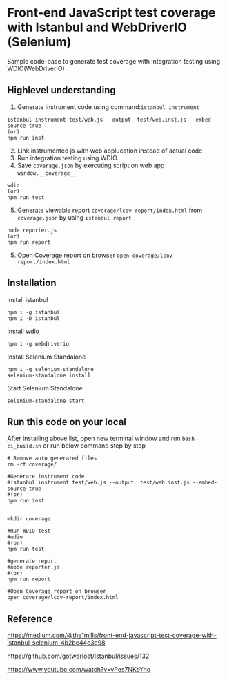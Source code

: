 # Front-end JavaScript test coverage with Istanbul and WebDriverIO (Selenium)

Sample code-base to generate test coverage with integration testing using WDIO(WebDriverIO)

## Highlevel understanding

1. Generate instrument code using command:`istanbul instrument`

```
istanbul instrument test/web.js --output  test/web.inst.js --embed-source true
(or)
npm run inst
```

2. Link instrumented js with web applucation instead of actual code
3. Run integration testing using WDIO 
4. Save `coverage.json` by executing script on web app `window.__coverage__`
```
wdio
(or)
npm run test
```
5. Generate viewable report `coverage/lcov-report/index.html` from `coverage.json` by using `istanbul report`
```
node reporter.js
(or)
npm run report
```
5. Open Coverage report on browser `open coverage/lcov-report/index.html`


## Installation

install istanbul
```
npm i -g istanbul
npm i -D istanbul
```

Install wdio
```
npm i -g webdriverio
```

Install Selenium Standalone
```
npm i -g selenium-standalone
selenium-standalone install
```

Start Selenium Standalone
```
selenium-standalone start
```
## Run this code on your local
After installing above list, open new terminal window and run `bash ci_build.sh` or run below command step by step

```
# Remove auto generated files
rm -rf coverage/

#Generate instrument code
#istanbul instrument test/web.js --output  test/web.inst.js --embed-source true
#(or)
npm run inst


mkdir coverage

#Run WDIO test 
#wdio
#(or)
npm run test

#generate report 
#node reporter.js
#(or)
npm run report

#Open Coverage report on browser
open coverage/lcov-report/index.html 
```

## Reference
https://medium.com/@the1mills/front-end-javascript-test-coverage-with-istanbul-selenium-4b2be44e3e98

https://github.com/gotwarlost/istanbul/issues/132

https://www.youtube.com/watch?v=vPes7NKeYno
